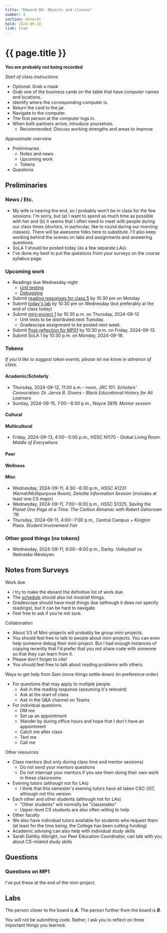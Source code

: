 ```yaml
---
title: "Eboard 04: Objects and classes"
number: 4
section: eboards
held: 2024-09-10
link: true
---
```

# {{ page.title }}

**You are probably not being recorded** 

_Start of class instructions_

* Optional: Grab a mask
* Grab one of the business cards on the table that have computer names 
  and locations.
* Identify where the corresponding computer is.
* Return the card to the jar.
* Navigate to the computer.
* The first person at the computer logs in.
* When both partners arrive, introduce yourselves.
    * Recommended: Discuss working strengths and areas to improve

_Approximate overview_

* Preliminaries
    * Notes and news
    * Upcoming work
    * Tokens
* Questions

Preliminaries
-------------

### News / Etc.

* My wife is nearing the end, so I probably won't be in class for the
  few sessions. I'm sorry, but (a) I want to spend as much time as
  possible with her and (b) it seems that I often need to meet with
  people during our class times (doctors, in particular, like to
  round during our morning classes). There will be awesome folks
  here to substitute. I'll also keep working behind the scenes on
  labs and assignments and answering questions.
* SoLA 1 should be posted today (as a few separate LAs).
* I've done my best to put the questions from your surveys on the
  course syllabus page.

### Upcoming work

* Readings due Wednesday night
    * [Unit testing](../readings/unit-testing)
    * [Debugging](../readings/debugging)
* Submit [reading responses for class 5](https://www.gradescope.com/courses/818402/assignments/4894859) by 10:30 pm on Monday
* Submit [today's lab](https://www.gradescope.com/courses/818402/assignments/4894843) by 10:30 pm on Wednesday (but preferably at the end of class today)
* Submit [mini-project 1](../mps/mp01) by 10:30 p.m. on Thursday, 2024-09-12
    * Unit tests to be distributed next Tuesday.
    * Gradescope assignment to be posted next week.
* Submit [Post-reflection for MP01](https://www.gradescope.com/courses/818402/assignments/4899624) by 10:30 p.m. on Friday, 2024-09-13.
* Submit SoLA 1 by 10:30 p.m. on Monday, 2024-09-16.

### Tokens

_If you'd like to suggest token events, please let me know in advance of 
class._

#### Academic/Scholarly

* Thursday, 2024-09-12, 11:00 a.m.--noon, JRC 101.
  _Scholars’ Convocation:
   Dr. Jarvis R. Givens - 
   Black Educational History for All Learners_
* Sunday, 2024-09-15, 7:00--8:00 p.m., Noyce 3819.
  _Mentor session_

#### Cultural

#### Multicultural

* Friday, 2024-09-13, 4:00--5:00 p.m., HSSC N1170 - Global Living Room.
  _Middle of Everywhere_

#### Peer

#### Wellness

#### Misc

* Wednesday, 2024-09-11, 4:30--6:30 p.m., HSSC A1231 (Kernel/Multipurpose Room).
  _Deloitte Information Session_ (includes at least one CS major)
* Wednesday, 2024-09-11, 7:00--8:00 p.m., HSSC S1325.
  _Saving the Planet One Page at a Time: The Carbon Almanac with Robert Gehorsam ’76_
* Thursday, 2024-09-11, 4:00--7:00 p.m., Central Campus + Kington Plaza.
  _Student Involvement Fair_

### Other good things (no tokens)

* Wednesday, 2024-09-11, 6:00--8:00 p.m., Darby.
  _Volleyball vs. Nebraska Wesleyan._

Notes from Surveys
------------------

Work due

* I try to make the eboard the definitive list of work due.
* The [schedule](../schedule/) should also list most/all things.
* Gradescope should have most things due (although it does not 
  specify readings), but it can be hard to navigate.
* Feel free to ask if you're not sure.

Collaboration

* About 1/3 of Mini-projects will probably be group mini-projects.
* You should feel free to talk to people about mini-projects. You can
  even help someone debug their mini-project. But I had enough instances
  of copying recently that I'd prefer that you not share code with someone
  so that they can learn from it.
* Please don't forget to cite!
* You should feel free to talk about reading problems with others.

Ways to get help from Sam (once things settle down) (in preference order)

* For questions that may apply to multiple people
    * Ask in the reading response (assuming it's relevant)
    * Ask at the start of class
    * Ask in the Q&A channel on Teams
* For individual questions
    * DM me
    * Set up an appointment
    * Wander by during office hours and hope that I don't have an
      appointment
    * Catch me after class
    * Text me
    * Call me

Other resources

* Class mentors (but only during class time and mentor sessions)
    * Do not send your mentors questions
    * Do not interrupt your mentors if you see them doing their own
      work in these classrooms
* Evening tutors (although not for LAs)
    * I think that this semester's evening tutors have all taken
      CSC-207, although not this version
* Each other and other students (although not for LAs)
    * "Other students" will normally be "classmates"
    * Upper-level CS students are also often willing to help
* Other faculty
* We also have individual tutors available for students who request
  them (at least for the time being; the College has been cutting
  funding)
* Academic advising can also help with individual study skills
* Sarah Dahlby Albright, our Peer Education Coordinator, can talk
  with you about CS-related study skills

Questions
---------

### Questions on MP1

I've put these at the end of the mini-project.

Labs
----

The person closer to the board is **_A_**. The person further from the board
is **_B_**.

You will not be submitting code. Rather, I ask you to reflect on three
important things you learned.
